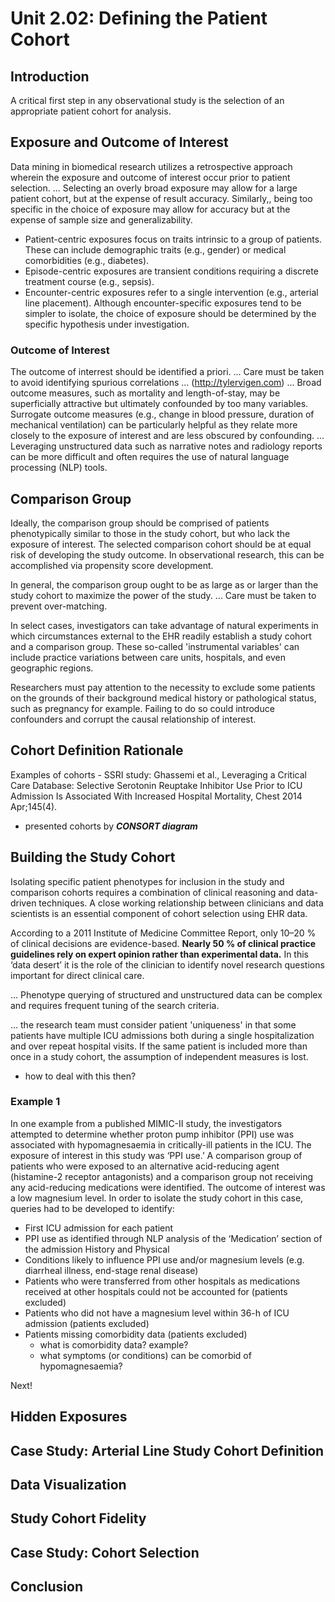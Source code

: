 # Unit 2.02: Defining the Patient Cohort

## Introduction

A critical first step in any observational study is the selection of an appropriate patient cohort for analysis.

## Exposure and Outcome of Interest

Data mining in biomedical research utilizes a retrospective approach wherein the exposure and outcome of interest occur prior to patient selection.
... Selecting an overly broad exposure may allow for a large patient cohort, but at the expense of result accuracy. Similarly,, being too specific in the choice of exposure may allow for accuracy but at the expense of sample size and generalizability.

  * Patient-centric exposures focus on traits intrinsic to a group of patients. These can include demographic traits (e.g., gender) or medical comorbidities (e.g., diabetes).
  * Episode-centric exposures are transient conditions requiring a discrete treatment course (e.g., sepsis).
  * Encounter-centric exposures refer to a single intervention (e.g., arterial line placement). Although encounter-specific exposures tend to be simpler to isolate, the choice of exposure should be determined by the specific hypothesis under investigation.
  
### Outcome of Interest  

The outcome of interrest should be identified a priori.
... Care must be taken to avoid identifying spurious correlations ... (http://tylervigen.com)
... Broad outcome measures, such as mortality and length-of-stay, may be superficially attractive but ultimately confounded by too many variables. Surrogate outcome measures (e.g., change in blood pressure, duration of mechanical ventilation) can be particularly helpful as they relate more closely to the exposure of interest and are less obscured by confounding.
... Leveraging unstructured data such as narrative notes and radiology reports can be more difficult and often requires the use of natural language processing (NLP) tools.

## Comparison Group

Ideally, the comparison group should be comprised of patients phenotypically similar to those in the study cohort, but who lack the exposure of interest.
The selected comparison cohort should be at equal risk of developing the study outcome. In observational research, this can be accomplished via propensity score development.

In general, the comparison group ought to be as large as or larger than the study cohort to maximize the power of the study. ... Care must be taken to prevent over-matching.

In select cases, investigators can take advantage of natural experiments in which circumstances external to the EHR readily establish a study cohort and a comparison group.
These so-called 'instrumental variables' can include practice variations between care units, hospitals, and even geographic regions.

Researchers must pay attention to the necessity to exclude some patients on the grounds of their background medical history or pathological status, such as pregnancy for example. Failing to do so could introduce confounders and corrupt the causal relationship of interest.


## Cohort Definition Rationale

Examples of cohorts - SSRI study: Ghassemi et al., Leveraging a Critical Care Database: Selective Serotonin Reuptake Inhibitor Use Prior to ICU Admission Is Associated With Increased Hospital Mortality, Chest 2014 Apr;145(4).
  * presented cohorts by ***CONSORT diagram*** 

## Building the Study Cohort

Isolating specific patient phenotypes for inclusion in the study and comparison cohorts requires a combination of clinical reasoning and data-driven techniques. A close working relationship between clinicians and data scientists is an essential component of cohort selection using EHR data.

According to a 2011 Institute of Medicine Committee Report, only 10–20 % of clinical decisions are evidence-based. **Nearly 50 % of clinical practice guidelines rely on expert opinion rather than experimental data.** In this ‘data desert’ it is the role of the clinician to identify novel research questions important for direct clinical care.

... Phenotype querying of structured and unstructured data can be complex and requires frequent tuning of the search criteria.

... the research team must consider patient 'uniqueness' in that some patients have multiple ICU admissions both during a single hospitalization and over repeat hospital visits. If the same patient is included more than once in a study cohort, the assumption of independent measures is lost.
  * how to deal with this then?

### Example 1

In one example from a published MIMIC-II study, the investigators attempted to determine whether proton pump inhibitor (PPI) use was associated with hypomagnesaemia in critically-ill patients in the ICU. The exposure of interest in this study was ‘PPI use.’ A comparison group of patients who were exposed to an alternative acid-reducing agent (histamine-2 receptor antagonists) and a comparison group not receiving any acid-reducing medications were identified. The outcome of interest was a low magnesium level. In order to isolate the study cohort in this case, queries had to be developed to identify:

  * First ICU admission for each patient
  * PPI use as identified through NLP analysis of the ‘Medication’ section of the admission History and Physical
  * Conditions likely to influence PPI use and/or magnesium levels (e.g. diarrheal illness, end-stage renal disease)
  * Patients who were transferred from other hospitals as medications received at other hospitals could not be accounted for (patients excluded)
  * Patients who did not have a magnesium level within 36-h of ICU admission (patients excluded)
  * Patients missing comorbidity data (patients excluded)
    * what is comorbidity data? example?
    * what symptoms (or conditions) can be comorbid of hypomagnesaemia?

Next!



## Hidden Exposures

## Case Study: Arterial Line Study Cohort Definition

## Data Visualization

## Study Cohort Fidelity

## Case Study: Cohort Selection

## Conclusion

